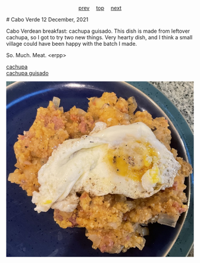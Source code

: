 <span><p align=center>
[prev](../b/burundi.md)&emsp;
[top](../index.md)&emsp;
[next](cambodia.md)
</p></span>
# Cabo Verde
12 December, 2021


Cabo Verdean breakfast: cachupa guisado. This dish is made from leftover cachupa, so I got to try two new things. Very hearty dish, and I think a small village could have been happy with the batch I made.

So. Much. Meat. &lt;erpp&gt;


[cachupa](https://www.food.com/recipe/cachupa-rica-344046)<br>
[cachupa guisado](https://www.crumbsnatched.com/cachupa-guisado-refogado-cape-verde/)

![Cachupa guisado](images/cabo_verde.jpeg)
